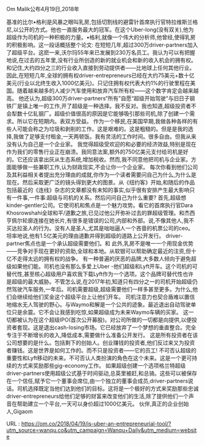  
  
 Om Malik公布4月19日,2018年 
  
 基准的比尔•格利是风暴之眼叫乳房,包括切割线的避雷针首席执行官特拉维斯兰格尼,以公开的方式。他也一直服务最大的冠军。在这个Uber-long(没有双关),他为超级作为司机的一种积极的力量。•格利,就像一个伟大的分析师,他曾经,使得乳房的积极影响。这一段话概括整个论文: 
 在短短几年,超过300万driver-partners加入了超级平台。这麽一来,沃尔玛55年来已发展到230万名员工。我认为可以有把握地说,在过去的五年里,没有行业所创造的新的就业机会和新的收入机会的拥有权。和记住,大约四分之三的行业收入直接到劳动提供者——比地球上任何其他行业。因此,在短短几年,全球的拥有权driver-entrepreneurs已经在大约75美元+数十亿美元(行业以北终生收入1000亿美元)。只记住拥有权代表大约1%的行驶里程在美国。随着越来越多的人减少汽车使用和放弃汽车所有权——这个数字肯定会越来越高。 
 他还认为,超级300万driver-partners“所有”自愿“超级开始驾驶”与旧日子钢铁厂是镇上唯一的工作,开了超级是一种选择。我不反对。我也知道,超级投资者不会犁数十亿轧钢厂。超级价值很高的原因是它能够吸引那些司机,除了创建一个需求。所以它在短期内。表双方受益。 
 作为一个移民,在美国早期,我做各种各样的有些人可能会称之为垃圾和剥削的工作。这是艰难的。这是粗糙的。但是是我的选择,我做了足够支付租金,一天两顿饭。我有灵活的工作时间。很多自由。但我从来没有认为自己是一个企业家。 
 我觉得超级受欢迎的和必要的经济效益,特别是现在作为我们的零售行业正在崩溃。我同意法案,额外的750亿美元支付给司机是好的。它还应该拿出灰从生态系统,增加税收。然而,我不同意他把司机与企业家。方面能够做一些兼职工作,认为财政现实,不会让你一个企业家。 
 每次你看到他们公司及其利益相关者提出充分理由的成就,你作为一个读者需要问自己为什么,为什么是现在。然后采取更广泛的镜头得到更大的图景。从《纽约客》开始,和随后的作品包括最近的《连线》杂志的文章都没有未知的事实,似乎很有安排产生最大影响只有一件事,一件事:超级与司机的关系。然后问问自己为什么重要? 
 首先,超级想kinder-gentler公司。它使司机和焦点是一个魅力攻势。看它的首席执行官Dara Khosrowshahi全球和平/道歉之旅,已见过他公开弥补过去的罪超级管理。和杰西亨佩尔轮廓连接在她长片,有很多是错误的公司,内部和外部。说,不像其他人,我不买达拉圣人的行为。没有人是圣人,尤其是咄咄逼人一个吝啬的机票公司的ceo。坦率地说,他有1.5亿美元的理由道歉并得到超级的道路上公开发行。 
 driver-partner焦点也是一个承认超级需要他们。和 
 此外,乳房不是唯一一个用现金优势——竞争对手现在更好的资助,全球和本地。从软银可以帮助确定最近的注资,但十亿不走得太远的拥有权的战争。 
 有一种普遍的厌恶的品牌,大多数人倾向于避免超级如果他们能。司机也没有那么多爱上Uber -他们超级和Lyft开车。这个司机的可替代性,甚至核心超级用户喜欢我下载Lyft作为一个选项。这个品牌可替代性也许是超级的最大威胁。不管怎么说,在2017年初,知道只有四分之一的司机开始超级仍然驾驶汽车服务,一年后。司机需要超级,超级需要他们一样多甚至更多。为什么,他们会继续给他们奖金这个超级平台上让他们开车。 
 司机注意力也契合盾难以置信地缩水无人驾驶的野心。与Waymo和解是一个公共的迹象。最近退出自动驾驶单位只是余震。它不会让我感到吃惊,如果超级成为未来Waymo车辆的买家。 
 这一切都被认为在这个超级IPO(首次公开募股)。对公司所做的一切都是向提供,以便投资者套现。这是退出cash-losing市场。它已经放弃了一个梦想的垂直整合。完全专注于不断增长的收入,降低成本,需要做什么准备公开发行。 
 这是所有投资者在该公司想要的是什么。包括剩下的创始人。创业赚钱的投资者,他们反过来又为投资者赚钱。这是世界是如何工作的。而不只是投资者——它的员工! 
 不可否认超级的重要性和Lyft移动的未来。不可否认人类扮演的角色在这个未来。这是一个更可持续的方式来奖励那些gig-economy工作。 
 如果超级创建一个选项格兰特超级driver-partners使用超级公式基于时间驱动,总英里被赶,和总骑。这些可以被保存在一个信任,赋予它一个董事会席位,由一个独立的董事会成员,driver-partners说话。司机选择既定当他们达到他们的目标。这将是一个极好的方式来奖励那些忠诚driver-entrepreneurs给他们足够的财富来改变他们的生活,除了提供他们一个声音在帮助建立一个平台,一天可以身价超过1000亿美元。 
 伙伴,真正的企业创始人,Gigaom 
  
   
  URL : https://om.co/2018/04/19/is-uber-an-entrepreneurial-tool/?utm_source=wanqu.co&utm_campaign=Wanqu+Daily&utm_medium=website